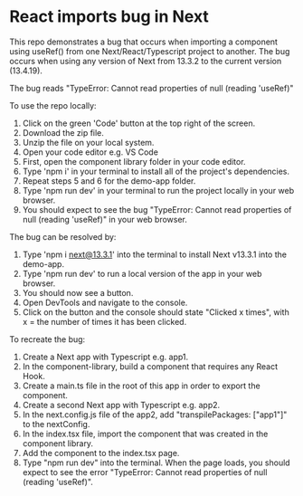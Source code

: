 # React imports bug in Next

This repo demonstrates a bug that occurs when importing a component using useRef() from one Next/React/Typescript project to another. The bug occurs when using any version of Next from 13.3.2 to the current version (13.4.19).

The bug reads "TypeError: Cannot read properties of null (reading 'useRef)"

To use the repo locally:
1. Click on the green 'Code' button at the top right of the screen.
2. Download the zip file.
3. Unzip the file on your local system.
4. Open your code editor e.g. VS Code
5. First, open the component library folder in your code editor.
6. Type 'npm i' in your terminal to install all of the project's dependencies.
7. Repeat steps 5 and 6 for the demo-app folder.
8. Type 'npm run dev' in your terminal to run the project locally in your web browser.
9. You should expect to see the bug "TypeError: Cannot read properties of null (reading 'useRef)" in your web browser.

The bug can be resolved by:
1. Type 'npm i next@13.3.1' into the terminal to install Next v13.3.1 into the demo-app.
2. Type 'npm run dev' to run a local version of the app in your web browser.
3. You should now see a button.
4. Open DevTools and navigate to the console.
5. Click on the button and the console should state "Clicked x times", with x = the number of times it has been clicked.

To recreate the bug:
1. Create a Next app with Typescript e.g. app1.
2. In the component-library, build a component that requires any React Hook.
3. Create a main.ts file in the root of this app in order to export the component.
4. Create a second Next app with Typescript e.g. app2.
5. In the next.config.js file of the app2, add "transpilePackages: ["app1"]" to the nextConfig.
6. In the index.tsx file, import the component that was created in the component library.
7. Add the component to the index.tsx page.
8. Type "npm run dev" into the terminal. When the page loads, you should expect to see the error "TypeError: Cannot read properties of null (reading 'useRef)".
